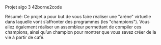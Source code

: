 Projet algo 3 42borne2code

Résumé: Ce projet a pour but de vous faire réaliser une "arène" virtuelle dans laquelle
vont s’affronter des programmes (les "champions"). Vous allez également réaliser un
assembleur permettant de compiler ces champions, ainsi qu’un champion pour montrer
que vous savez créer de la vie à partir de café.
